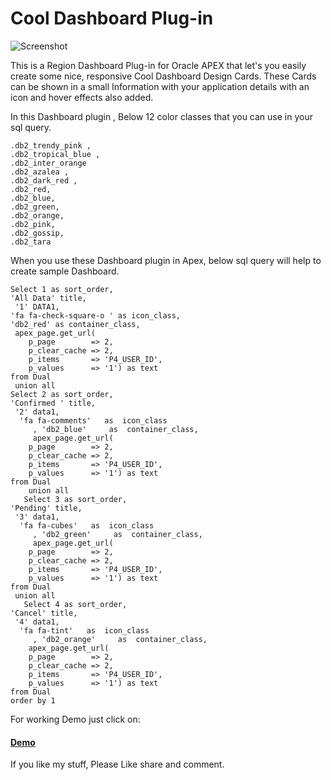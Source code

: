 # Cool Dashboard Plug-in

![Screenshot](https://raw.githubusercontent.com/sattuvirus/cool_dashboard_plugin/master/screenshot.gif)

This is a Region Dashboard Plug-in for Oracle APEX that let's you easily create some nice, responsive Cool Dashboard Design Cards. These Cards can be shown in a small Information with your application details with an icon and hover effects also added.

In this Dashboard plugin , Below 12 color classes that you can use in your sql query.
```
.db2_trendy_pink ,
.db2_tropical_blue ,
.db2_inter_orange 
.db2_azalea ,
.db2_dark_red ,
.db2_red,
.db2_blue,
.db2_green,
.db2_orange,
.db2_pink,
.db2_gossip,
.db2_tara
```

When you use these Dashboard plugin in Apex, below sql query will help to create sample Dashboard.
```
Select 1 as sort_order,
'All Data' title,
 '1' DATA1,
'fa fa-check-square-o ' as icon_class,
'db2_red' as container_class,
 apex_page.get_url(
    p_page        => 2,
    p_clear_cache => 2,
    p_items       => 'P4_USER_ID',
    p_values      => '1') as text
from Dual 
 union all
Select 2 as sort_order,
'Confirmed ' title,
 '2' data1,
  'fa fa-comments'   as  icon_class
     , 'db2_blue'     as  container_class,
     apex_page.get_url(
    p_page        => 2,
    p_clear_cache => 2,
    p_items       => 'P4_USER_ID',
    p_values      => '1') as text
from Dual 
    union all
   Select 3 as sort_order,
'Pending' title,
 '3' data1,
  'fa fa-cubes'   as  icon_class
     , 'db2_green'     as  container_class,
     apex_page.get_url(
    p_page        => 2,
    p_clear_cache => 2,
    p_items       => 'P4_USER_ID',
    p_values      => '1') as text
from Dual 
 union all
   Select 4 as sort_order,
'Cancel' title,
 '4' data1,
  'fa fa-tint'   as  icon_class
     , 'db2_orange'     as  container_class,
    apex_page.get_url(
    p_page        => 2,
    p_clear_cache => 2,
    p_items       => 'P4_USER_ID',
    p_values      => '1') as text
from Dual 
order by 1
```	
For working Demo just click on:
<a href ="https://apex.oracle.com/pls/apex/f?p=140847:3"> <h4>Demo</h4></a>

If you like my stuff, Please Like share and comment.
